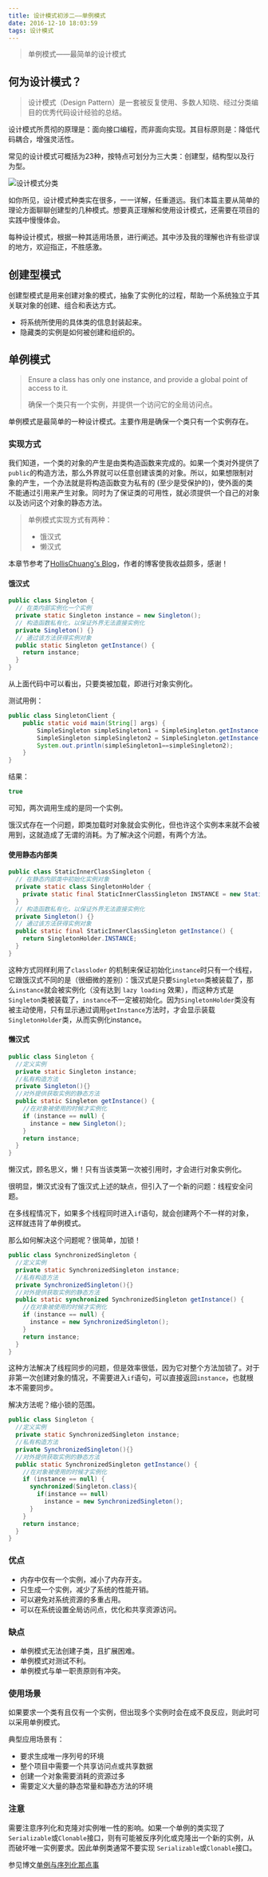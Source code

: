 ```yaml
---
title: 设计模式初涉二——单例模式
date: 2016-12-10 18:03:59
tags: 设计模式
---
```


> 单例模式——最简单的设计模式



## 何为设计模式？

> 设计模式（Design Pattern）是一套被反复使用、多数人知晓、经过分类编目的优秀代码设计经验的总结。

设计模式所贯彻的原理是：面向接口编程，而非面向实现。其目标原则是：降低代码耦合，增强灵活性。

常见的设计模式可概括为23种，按特点可划分为三大类：创建型，结构型以及行为型。

![设计模式分类](/设计模式初涉二-单例模式/分类.png)

如你所见，设计模式种类实在很多，一一详解，任重道远。我们本篇主要从简单的理论方面聊聊创建型的几种模式。想要真正理解和使用设计模式，还需要在项目的实践中慢慢体会。

每种设计模式，根据一种其适用场景，进行阐述。其中涉及我的理解也许有些谬误的地方，欢迎指正，不胜感激。

<!-- more -->

## 创建型模式

创建型模式是用来创建对象的模式，抽象了实例化的过程，帮助一个系统独立于其关联对象的创建、组合和表达方式。

- 将系统所使用的具体类的信息封装起来。
- 隐藏类的实例是如何被创建和组织的。



## 单例模式

> Ensure a class has only one instance, and provide a global point of access to it.
>
> 确保一个类只有一个实例，并提供一个访问它的全局访问点。

单例模式是最简单的一种设计模式。主要作用是确保一个类只有一个实例存在。

### 实现方式

我们知道，一个类的对象的产生是由类构造函数来完成的。如果一个类对外提供了`public`的构造方法，那么外界就可以任意创建该类的对象。所以，如果想限制对象的产生，一个办法就是将构造函数变为私有的 (至少是受保护的)，使外面的类不能通过引用来产生对象。同时为了保证类的可用性，就必须提供一个自己的对象以及访问这个对象的静态方法。

> 单例模式实现方式有两种：
>
> - 饿汉式
> - 懒汉式

本章节参考了[HollisChuang's Blog](http://www.hollischuang.com/archives/1373)，作者的博客使我收益颇多，感谢！

#### 饿汉式

```java
public class Singleton {
  // 在类内部实例化一个实例
  private static Singleton instance = new Singleton();
  // 构造函数私有化，以保证外界无法直接实例化
  private Singleton() {}
  // 通过该方法获得实例对象
  public static Singleton getInstance() {
    return instance;
  }
}
```

从上面代码中可以看出，只要类被加载，即进行对象实例化。

测试用例：

```java
public class SingletonClient {
    public static void main(String[] args) {
        SimpleSingleton simpleSingleton1 = SimpleSingleton.getInstance();
        SimpleSingleton simpleSingleton2 = SimpleSingleton.getInstance();
        System.out.println(simpleSingleton1==simpleSingleton2);
    }
}
```

结果：

```java
true
```

可知，两次调用生成的是同一个实例。

饿汉式存在一个问题，即类加载时对象就会实例化，但也许这个实例本来就不会被用到，这就造成了无谓的消耗。为了解决这个问题，有两个方法。

#### 使用静态内部类

```java
public class StaticInnerClassSingleton {
  // 在静态内部类中初始化实例对象
  private static class SingletonHolder {
    private static final StaticInnerClassSingleton INSTANCE = new StaticInnerClassSingleton();
  }
  // 构造函数私有化，以保证外界无法直接实例化
  private Singleton() {}
  // 通过该方法获得实例对象
  public static final StaticInnerClassSingleton getInstance() {
    return SingletonHolder.INSTANCE;
  }
}
```

这种方式同样利用了`classloder` 的机制来保证初始化`instance`时只有一个线程，它跟饿汉式不同的是（很细微的差别）：饿汉式是只要`Singleton`类被装载了，那么`instance`就会被实例化（没有达到 `lazy loading` 效果），而这种方式是`Singleton`类被装载了，`instance`不一定被初始化。因为`SingletonHolder`类没有被主动使用，只有显示通过调用`getInstance`方法时，才会显示装载`SingletonHolder`类，从而实例化instance。

#### 懒汉式

```java
public class Singleton {
  //定义实例
  private static Singleton instance;
  //私有构造方法
  private Singleton(){}
  //对外提供获取实例的静态方法
  public static Singleton getInstance() {
    //在对象被使用的时候才实例化
    if (instance == null) {
      instance = new Singleton();
    }
    return instance;
  }
}
```

懒汉式，顾名思义，懒！只有当该类第一次被引用时，才会进行对象实例化。

很明显，懒汉式没有了饿汉式上述的缺点，但引入了一个新的问题：线程安全问题。

在多线程情况下，如果多个线程同时进入`if`语句，就会创建两个不一样的对象，这样就违背了单例模式。

那么如何解决这个问题呢？很简单，加锁！

```java
public class SynchronizedSingleton {
  //定义实例
  private static SynchronizedSingleton instance;
  //私有构造方法
  private SynchronizedSingleton(){}
  //对外提供获取实例的静态方法
  public static synchronized SynchronizedSingleton getInstance() {
    //在对象被使用的时候才实例化
    if (instance == null) {
      instance = new SynchronizedSingleton();
    }
    return instance;
  }
}
```

这种方法解决了线程同步的问题，但是效率很低，因为它对整个方法加锁了。对于非第一次创建对象的情况，不需要进入`if`语句，可以直接返回`instance`，也就根本不需要同步。

解决方法呢？缩小锁的范围。

```java
public class Singleton {
  //定义实例
  private static SynchronizedSingleton instance;
  //私有构造方法
  private SynchronizedSingleton(){}
  //对外提供获取实例的静态方法
  public static SynchronizedSingleton getInstance() {
    //在对象被使用的时候才实例化
    if (instance == null) {
      synchronized(Singleton.class){
        if(instance == null)
          instance = new SynchronizedSingleton();
      }
    }
    return instance;
  }
}
```



### 优点

- 内存中仅有一个实例，减小了内存开支。
- 只生成一个实例，减少了系统的性能开销。
- 可以避免对系统资源的多重占用。
- 可以在系统设置全局访问点，优化和共享资源访问。

### 缺点

- 单例模式无法创建子类，且扩展困难。
- 单例模式对测试不利。
- 单例模式与单一职责原则有冲突。

### 使用场景

如果要求一个类有且仅有一个实例，但出现多个实例时会在成不良反应，则此时可以采用单例模式。

典型应用场景有：

- 要求生成唯一序列号的环境
- 整个项目中需要一个共享访问点或共享数据
- 创建一个对象需要消耗的资源过多
- 需要定义大量的静态常量和静态方法的环境

### 注意

需要注意序列化和克隆对实例唯一性的影响。如果一个单例的类实现了`Serializable`或`Clonable`接口，则有可能被反序列化或克隆出一个新的实例，从而破坏唯一实例要求。因此单例类通常不要实现 `Serializable`或`Clonable`接口。

参见博文[单例与序列化那点事](http://www.hollischuang.com/archives/1144)


